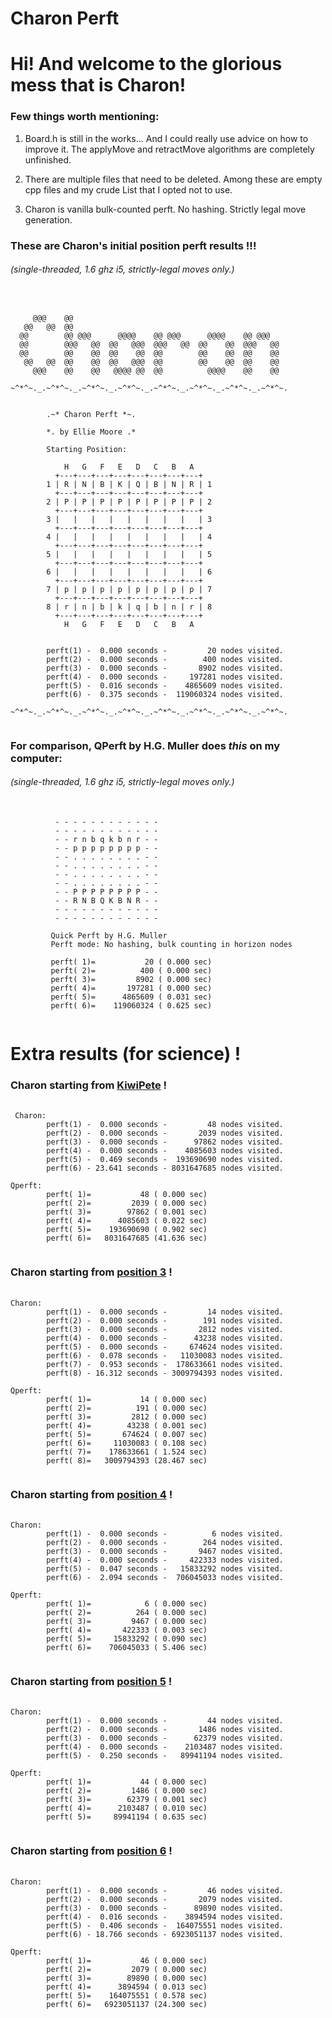 # Charon Perft
# Hi! And welcome to the glorious mess that is Charon!

### Few things worth mentioning:

<p>
 <ol>
  <li>
   <p>
Board.h is still in the works... And I could really use advice on how to improve it.
The applyMove and retractMove algorithms are completely unfinished.
   </p> 
  <li>
   <p>
There are multiple files that need to be deleted. Among these are empty cpp files and 
my crude List that I opted not to use.
   </p>
  </li> 
  <li>
   <p>
Charon is vanilla bulk-counted perft. No hashing. Strictly legal move generation.
   </p>
  </li> 
 </ol> 
</p>

### These are Charon's initial position perft results !!!
###### *(single-threaded, 1.6 ghz i5, strictly-legal moves only.)*
 <pre>
  <code>

     @@@    @@
   @@   @@  @@
  @@        @@ @@@      @@@@    @@ @@@      @@@@    @@ @@@
  @@        @@@   @@  @@   @@@  @@@   @@  @@    @@  @@@   @@
  @@        @@    @@  @@    @@  @@        @@    @@  @@    @@
   @@   @@  @@    @@  @@   @@@  @@        @@    @@  @@    @@
     @@@    @@    @@   @@@@ @@  @@          @@@@    @@    @@

~^*^~._.~^*^~._.~^*^~._.~^*^~._.~^*^~._.~^*^~._.~^*^~._.~^*^~.


        .~* Charon Perft *~.

        *. by Ellie Moore .*

        Starting Position:

            H   G   F   E   D   C   B   A
          +---+---+---+---+---+---+---+---+
        1 | R | N | B | K | Q | B | N | R | 1
          +---+---+---+---+---+---+---+---+
        2 | P | P | P | P | P | P | P | P | 2
          +---+---+---+---+---+---+---+---+
        3 |   |   |   |   |   |   |   |   | 3
          +---+---+---+---+---+---+---+---+
        4 |   |   |   |   |   |   |   |   | 4
          +---+---+---+---+---+---+---+---+
        5 |   |   |   |   |   |   |   |   | 5
          +---+---+---+---+---+---+---+---+
        6 |   |   |   |   |   |   |   |   | 6
          +---+---+---+---+---+---+---+---+
        7 | p | p | p | p | p | p | p | p | 7
          +---+---+---+---+---+---+---+---+
        8 | r | n | b | k | q | b | n | r | 8
          +---+---+---+---+---+---+---+---+
            H   G   F   E   D   C   B   A


        perft(1) -  0.000 seconds -         20 nodes visited.
        perft(2) -  0.000 seconds -        400 nodes visited.
        perft(3) -  0.000 seconds -       8902 nodes visited.
        perft(4) -  0.000 seconds -     197281 nodes visited.
        perft(5) -  0.016 seconds -    4865609 nodes visited.
        perft(6) -  0.375 seconds -  119060324 nodes visited.
        
~^*^~._.~^*^~._.~^*^~._.~^*^~._.~^*^~._.~^*^~._.~^*^~._.~^*^~.
 </code>
</pre> 
### For comparison, QPerft by H.G. Muller does *this* on my computer:
###### *(single-threaded, 1.6 ghz i5, strictly-legal moves only.)*
<pre>
 <code>
          - - - - - - - - - - - -
          - - - - - - - - - - - -
          - - r n b q k b n r - -
          - - p p p p p p p p - -
          - - . . . . . . . . - -
          - - . . . . . . . . - -
          - - . . . . . . . . - -
          - - . . . . . . . . - -
          - - P P P P P P P P - -
          - - R N B Q K B N R - -
          - - - - - - - - - - - -
          - - - - - - - - - - - -

         Quick Perft by H.G. Muller
         Perft mode: No hashing, bulk counting in horizon nodes

         perft( 1)=           20 ( 0.000 sec)
         perft( 2)=          400 ( 0.000 sec)
         perft( 3)=         8902 ( 0.000 sec)
         perft( 4)=       197281 ( 0.000 sec)
         perft( 5)=      4865609 ( 0.031 sec)
         perft( 6)=    119060324 ( 0.625 sec)
 </code>
</pre>
# Extra results (for science) !
### Charon starting from [KiwiPete](https://www.chessprogramming.org/Perft_Results#Position_2) !
<pre>
 <code>
 Charon:
        perft(1) -  0.000 seconds -         48 nodes visited.
        perft(2) -  0.000 seconds -       2039 nodes visited.
        perft(3) -  0.000 seconds -      97862 nodes visited.
        perft(4) -  0.000 seconds -    4085603 nodes visited.
        perft(5) -  0.469 seconds -  193690690 nodes visited.
        perft(6) - 23.641 seconds - 8031647685 nodes visited.
        
Qperft:
        perft( 1)=           48 ( 0.000 sec)
        perft( 2)=         2039 ( 0.000 sec)
        perft( 3)=        97862 ( 0.001 sec)
        perft( 4)=      4085603 ( 0.022 sec)
        perft( 5)=    193690690 ( 0.902 sec)
        perft( 6)=   8031647685 (41.636 sec)
 </code>
</pre>
### Charon starting from [position 3](https://www.chessprogramming.org/Perft_Results#Position_3) ! 
<pre>
 <code>
Charon:
        perft(1) -  0.000 seconds -         14 nodes visited.
        perft(2) -  0.000 seconds -        191 nodes visited.
        perft(3) -  0.000 seconds -       2812 nodes visited.
        perft(4) -  0.000 seconds -      43238 nodes visited.
        perft(5) -  0.000 seconds -     674624 nodes visited.
        perft(6) -  0.078 seconds -   11030083 nodes visited.
        perft(7) -  0.953 seconds -  178633661 nodes visited.
        perft(8) - 16.312 seconds - 3009794393 nodes visited.
        
Qperft:
        perft( 1)=           14 ( 0.000 sec)
        perft( 2)=          191 ( 0.000 sec)
        perft( 3)=         2812 ( 0.000 sec)
        perft( 4)=        43238 ( 0.001 sec)
        perft( 5)=       674624 ( 0.007 sec)
        perft( 6)=     11030083 ( 0.108 sec)
        perft( 7)=    178633661 ( 1.524 sec)
        perft( 8)=   3009794393 (28.467 sec)
 </code>
</pre>
### Charon starting from [position 4](https://www.chessprogramming.org/Perft_Results#Position_4) !
<pre>
 <code>
Charon:
        perft(1) -  0.000 seconds -          6 nodes visited.
        perft(2) -  0.000 seconds -        264 nodes visited.
        perft(3) -  0.000 seconds -       9467 nodes visited.
        perft(4) -  0.000 seconds -     422333 nodes visited.
        perft(5) -  0.047 seconds -   15833292 nodes visited.
        perft(6) -  2.094 seconds -  706045033 nodes visited.
        
Qperft:
        perft( 1)=            6 ( 0.000 sec)
        perft( 2)=          264 ( 0.000 sec)
        perft( 3)=         9467 ( 0.000 sec)
        perft( 4)=       422333 ( 0.003 sec)
        perft( 5)=     15833292 ( 0.090 sec)
        perft( 6)=    706045033 ( 5.406 sec)
 </code>
</pre>
### Charon starting from [position 5](https://www.chessprogramming.org/Perft_Results#Position_5) !
<pre>
 <code>
Charon:
        perft(1) -  0.000 seconds -         44 nodes visited.
        perft(2) -  0.000 seconds -       1486 nodes visited.
        perft(3) -  0.000 seconds -      62379 nodes visited.
        perft(4) -  0.000 seconds -    2103487 nodes visited.
        perft(5) -  0.250 seconds -   89941194 nodes visited.
        
Qperft:
        perft( 1)=           44 ( 0.000 sec)
        perft( 2)=         1486 ( 0.000 sec)
        perft( 3)=        62379 ( 0.001 sec)
        perft( 4)=      2103487 ( 0.010 sec)
        perft( 5)=     89941194 ( 0.635 sec)
 </code>
</pre>
### Charon starting from [position 6](https://www.chessprogramming.org/Perft_Results#Position_6) !
<pre>
 <code>
Charon:
        perft(1) -  0.000 seconds -         46 nodes visited.
        perft(2) -  0.000 seconds -       2079 nodes visited.
        perft(3) -  0.000 seconds -      89890 nodes visited.
        perft(4) -  0.016 seconds -    3894594 nodes visited.
        perft(5) -  0.406 seconds -  164075551 nodes visited.
        perft(6) - 18.766 seconds - 6923051137 nodes visited.
        
Qperft:
        perft( 1)=           46 ( 0.000 sec)
        perft( 2)=         2079 ( 0.000 sec)
        perft( 3)=        89890 ( 0.000 sec)
        perft( 4)=      3894594 ( 0.013 sec)
        perft( 5)=    164075551 ( 0.578 sec)
        perft( 6)=   6923051137 (24.300 sec)
 </code>
</pre>

